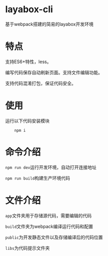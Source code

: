 # layabox-cli
基于webpack搭建的简易的layabox开发环境

# 特点
支持ES6+特性，less。

编写代码保存自动刷新页面。支持文件编辑功能。

支持代码混淆打包，保证代码安全。

# 使用
运行以下代码安装模块
```
    npm i 
```
# 命令介绍
`npm run dev`运行开发环境，自动打开连接地址

`npm run build`构建生产环境代码

# 文件介绍
`app`文件夹用于存储源代码，需要编辑的代码

`build`文件夹为webpack编译运行代码和配置

`public`为开发静态文件以及存储编译后的代码位置

`libs`为代码提示文件夹
